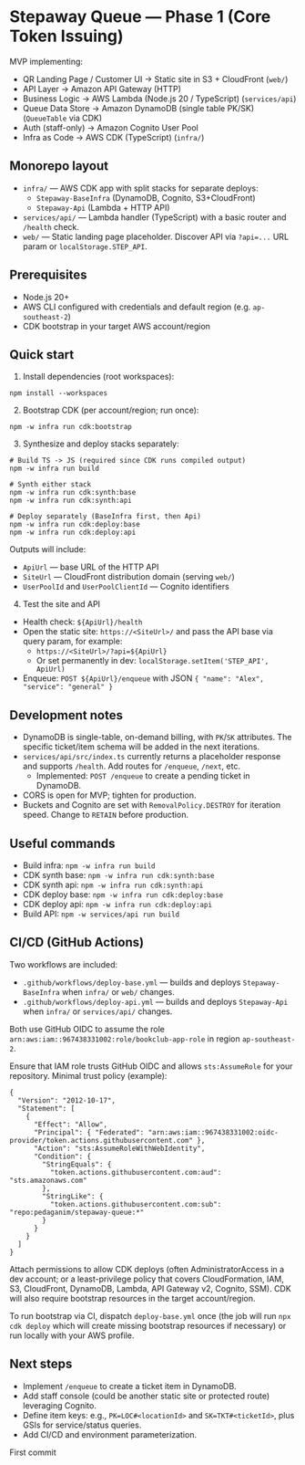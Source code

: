 
# Stepaway Queue — Phase 1 (Core Token Issuing)

MVP implementing:

- QR Landing Page / Customer UI → Static site in S3 + CloudFront (`web/`)
- API Layer → Amazon API Gateway (HTTP)
- Business Logic → AWS Lambda (Node.js 20 / TypeScript) (`services/api`)
- Queue Data Store → Amazon DynamoDB (single table PK/SK) (`QueueTable` via CDK)
- Auth (staff-only) → Amazon Cognito User Pool
- Infra as Code → AWS CDK (TypeScript) (`infra/`)

## Monorepo layout

- `infra/` — AWS CDK app with split stacks for separate deploys:
  - `Stepaway-BaseInfra` (DynamoDB, Cognito, S3+CloudFront)
  - `Stepaway-Api` (Lambda + HTTP API)
- `services/api/` — Lambda handler (TypeScript) with a basic router and `/health` check.
- `web/` — Static landing page placeholder. Discover API via `?api=...` URL param or `localStorage.STEP_API`.

## Prerequisites

- Node.js 20+
- AWS CLI configured with credentials and default region (e.g. `ap-southeast-2`)
- CDK bootstrap in your target AWS account/region

## Quick start

1) Install dependencies (root workspaces):

```
npm install --workspaces
```

2) Bootstrap CDK (per account/region; run once):

```
npm -w infra run cdk:bootstrap
```

3) Synthesize and deploy stacks separately:

```
# Build TS -> JS (required since CDK runs compiled output)
npm -w infra run build

# Synth either stack
npm -w infra run cdk:synth:base
npm -w infra run cdk:synth:api

# Deploy separately (BaseInfra first, then Api)
npm -w infra run cdk:deploy:base
npm -w infra run cdk:deploy:api
```

Outputs will include:

- `ApiUrl` — base URL of the HTTP API
- `SiteUrl` — CloudFront distribution domain (serving `web/`)
- `UserPoolId` and `UserPoolClientId` — Cognito identifiers

4) Test the site and API

- Health check: `${ApiUrl}/health`
- Open the static site: `https://<SiteUrl>/` and pass the API base via query param, for example:
  - `https://<SiteUrl>/?api=${ApiUrl}`
  - Or set permanently in dev: `localStorage.setItem('STEP_API', ApiUrl)`
 - Enqueue: `POST ${ApiUrl}/enqueue` with JSON `{ "name": "Alex", "service": "general" }`

## Development notes

- DynamoDB is single-table, on-demand billing, with `PK`/`SK` attributes. The specific ticket/item schema will be added in the next iterations.
- `services/api/src/index.ts` currently returns a placeholder response and supports `/health`. Add routes for `/enqueue`, `/next`, etc.
  - Implemented: `POST /enqueue` to create a pending ticket in DynamoDB.
- CORS is open for MVP; tighten for production.
- Buckets and Cognito are set with `RemovalPolicy.DESTROY` for iteration speed. Change to `RETAIN` before production.

## Useful commands

- Build infra: `npm -w infra run build`
- CDK synth base: `npm -w infra run cdk:synth:base`
- CDK synth api: `npm -w infra run cdk:synth:api`
- CDK deploy base: `npm -w infra run cdk:deploy:base`
- CDK deploy api: `npm -w infra run cdk:deploy:api`
- Build API: `npm -w services/api run build`

## CI/CD (GitHub Actions)

Two workflows are included:

- `.github/workflows/deploy-base.yml` — builds and deploys `Stepaway-BaseInfra` when `infra/` or `web/` changes.
- `.github/workflows/deploy-api.yml` — builds and deploys `Stepaway-Api` when `infra/` or `services/api/` changes.

Both use GitHub OIDC to assume the role `arn:aws:iam::967438331002:role/bookclub-app-role` in region `ap-southeast-2`.

Ensure that IAM role trusts GitHub OIDC and allows `sts:AssumeRole` for your repository. Minimal trust policy (example):

```
{
  "Version": "2012-10-17",
  "Statement": [
    {
      "Effect": "Allow",
      "Principal": { "Federated": "arn:aws:iam::967438331002:oidc-provider/token.actions.githubusercontent.com" },
      "Action": "sts:AssumeRoleWithWebIdentity",
      "Condition": {
        "StringEquals": {
          "token.actions.githubusercontent.com:aud": "sts.amazonaws.com"
        },
        "StringLike": {
          "token.actions.githubusercontent.com:sub": "repo:pedaganim/stepaway-queue:*"
        }
      }
    }
  ]
}
```

Attach permissions to allow CDK deploys (often AdministratorAccess in a dev account; or a least-privilege policy that covers CloudFormation, IAM, S3, CloudFront, DynamoDB, Lambda, API Gateway v2, Cognito, SSM). CDK will also require bootstrap resources in the target account/region.

To run bootstrap via CI, dispatch `deploy-base.yml` once (the job will run `npx cdk deploy` which will create missing bootstrap resources if necessary) or run locally with your AWS profile.

## Next steps

- Implement `/enqueue` to create a ticket item in DynamoDB.
- Add staff console (could be another static site or protected route) leveraging Cognito.
- Define item keys: e.g., `PK=LOC#<locationId>` and `SK=TKT#<ticketId>`, plus GSIs for service/status queries.
- Add CI/CD and environment parameterization.

First commit